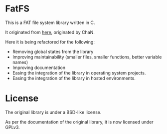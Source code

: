 FatFS
=====

This is a FAT file system library written in C.

It originated from [here](http://elm-chan.org/fsw/ff/00index_e.html), originated by ChaN.

Here it is being refactored for the following:

 - Removing global states from the library
 - Improving maintainability (smaller files, smaller functions, better variable names)
 - Improving documentation
 - Easing the integration of the library in operating system projects.
 - Easing the integration of the library in hosted environments.

License
=======

The original library is under a BSD-like license.

As per the documentation of the original library, it is now licensed under GPLv3.
